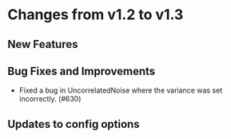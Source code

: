 Changes from v1.2 to v1.3
=========================

New Features
------------


Bug Fixes and Improvements
--------------------------

- Fixed a bug in UncorrelatedNoise where the variance was set incorrectly. (#630)


Updates to config options
-------------------------

